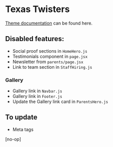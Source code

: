 # Texas Twisters

[Theme documentation](https://gist.github.com/austintoddj/3ba694ec4188dc89ece007a4b03a6335) can be found here.

## Disabled features:

-   Social proof sections in `HomeHero.js`
-   Testimonials component in `page.jsx`
-   Newsletter from `parents/page.jsx`
-   Link to team section in `StaffHiring.js`

### Gallery

-   Gallery link in `Navbar.js`
-   Gallery link in `Footer.js`
-   Update the Gallery link card in `ParentsHero.js`

## To update

-   Meta tags

[no-op]
